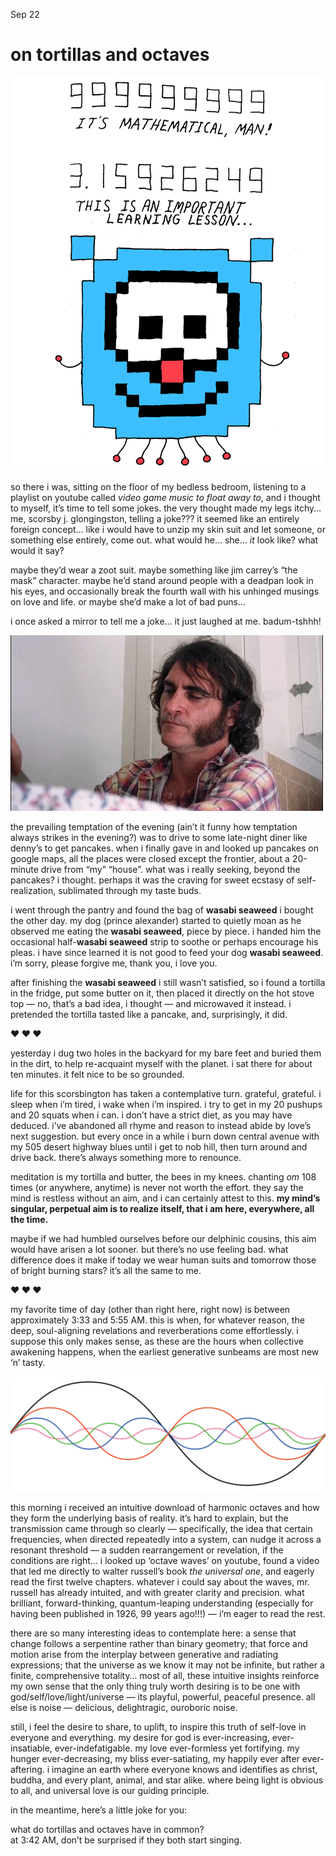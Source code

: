 Sep 22
# on tortillas and octaves



![](./images/9-22-25_crop.png)

so there i was, sitting on the floor of my bedless bedroom, listening to a playlist on youtube called *video game music to float away to*, and i thought to myself, it’s time to tell some jokes. the very thought made my legs itchy… me, scorsby j. glongingston, telling a joke??? it seemed like an entirely foreign concept… like i would have to unzip my skin suit and let someone, or something else entirely, come out. what would he… she… *it* look like? what would it say?

maybe they’d wear a zoot suit. maybe something like jim carrey’s “the mask” character. maybe he’d stand around people with a deadpan look in his eyes, and occasionally break the fourth wall with his unhinged musings on love and life. or maybe she’d make a lot of bad puns…

i once asked a mirror to tell me a joke… it just laughed at me. badum-tshhh!

![](./images/giphy.webp)

the prevailing temptation of the evening (ain’t it funny how temptation always strikes in the evening?) was to drive to some late-night diner like denny’s to get pancakes. when i finally gave in and looked up pancakes on google maps, all the places were closed except the frontier, about a 20-minute drive from “my” “house”. what was i really seeking, beyond the pancakes? i thought. perhaps it was the craving for sweet ecstasy of self-realization, sublimated through my taste buds.

i went through the pantry and found the bag of **wasabi seaweed** i bought the other day. my dog (prince alexander) started to quietly moan as he observed me eating the **wasabi seaweed**, piece by piece. i handed him the occasional half-**wasabi seaweed** strip to soothe or perhaps encourage his pleas. i have since learned it is not good to feed your dog **wasabi seaweed**. i’m sorry, please forgive me, thank you, i love you.

after finishing the **wasabi seaweed** i still wasn’t satisfied, so i found a tortilla in the fridge, put some butter on it, then placed it directly on the hot stove top — no, that’s a bad idea, i thought — and microwaved it instead. i pretended the tortilla tasted like a pancake, and, surprisingly, it did.

**❤︎ ❤︎ ❤︎**

yesterday i dug two holes in the backyard for my bare feet and buried them in the dirt, to help re-acquaint myself with the planet. i sat there for about ten minutes. it felt nice to be so grounded.

life for this scorsbington has taken a contemplative turn. grateful, grateful. i sleep when i’m tired, i wake when i’m inspired. i try to get in my 20 pushups and 20 squats when i can. i don’t have a strict diet, as you may have deduced. i’ve abandoned all rhyme and reason to instead abide by love’s next suggestion. but every once in a while i burn down central avenue with my 505 desert highway blues until i get to nob hill, then turn around and drive back. there’s always something more to renounce.

meditation is my tortilla and butter, the bees in my knees. chanting *om* 108 times (or anywhere, anytime) is never not worth the effort. they say the mind is restless without an aim, and i can certainly attest to this. **my mind’s singular, perpetual aim is to realize itself, that i am here, everywhere, all the time.**

maybe if we had humbled ourselves before our delphinic cousins, this aim would have arisen a lot sooner. but there’s no use feeling bad. what difference does it make if today we wear human suits and tomorrow those of bright burning stars? it’s all the same to me.

**❤︎ ❤︎ ❤︎**

my favorite time of day (other than right here, right now) is between approximately 3:33 and 5:55 AM. this is when, for whatever reason, the deep, soul-aligning revelations and reverberations come effortlessly. i suppose this only makes sense, as these are the hours when collective awakening happens, when the earliest generative sunbeams are most new ‘n’ tasty.

![](./images/Wave-Harmonics-2-1024x374.png)

this morning i received an intuitive download of harmonic octaves and how they form the underlying basis of reality. it’s hard to explain, but the transmission came through so clearly — specifically, the idea that certain frequencies, when directed repeatedly into a system, can nudge it across a resonant threshold — a sudden rearrangement or revelation, if the conditions are right… i looked up ‘octave waves’ on youtube, found a video that led me directly to walter russell’s book *the universal one*, and eagerly read the first twelve chapters. whatever i could say about the waves, mr. russell has already intuited, and with greater clarity and precision. what brilliant, forward-thinking, quantum-leaping understanding (especially for having been published in 1926, 99 years ago!!!) — i’m eager to read the rest.

there are so many interesting ideas to contemplate here: a sense that change follows a serpentine rather than binary geometry; that force and motion arise from the interplay between generative and radiating expressions; that the universe as we know it may not be infinite, but rather a finite, comprehensive totality… most of all, these intuitive insights reinforce my own sense that the only thing truly worth desiring is to be one with god/self/love/light/universe — its playful, powerful, peaceful presence. all else is noise — delicious, delightragic, ouroboric noise.

still, i feel the desire to share, to uplift, to inspire this truth of self-love in everyone and everything. my desire for god is ever-increasing, ever-insatiable, ever-indefatigable. my love ever-formless yet fortifying. my hunger ever-decreasing, my bliss ever-satiating, my happily ever after ever-aftering. i imagine an earth where everyone knows and identifies as christ, buddha, and every plant, animal, and star alike. where being light is obvious to all, and universal love is our guiding principle.

in the meantime, here’s a little joke for you:

what do tortillas and octaves have in common?   
at 3:42 AM, don’t be surprised if they both start singing.